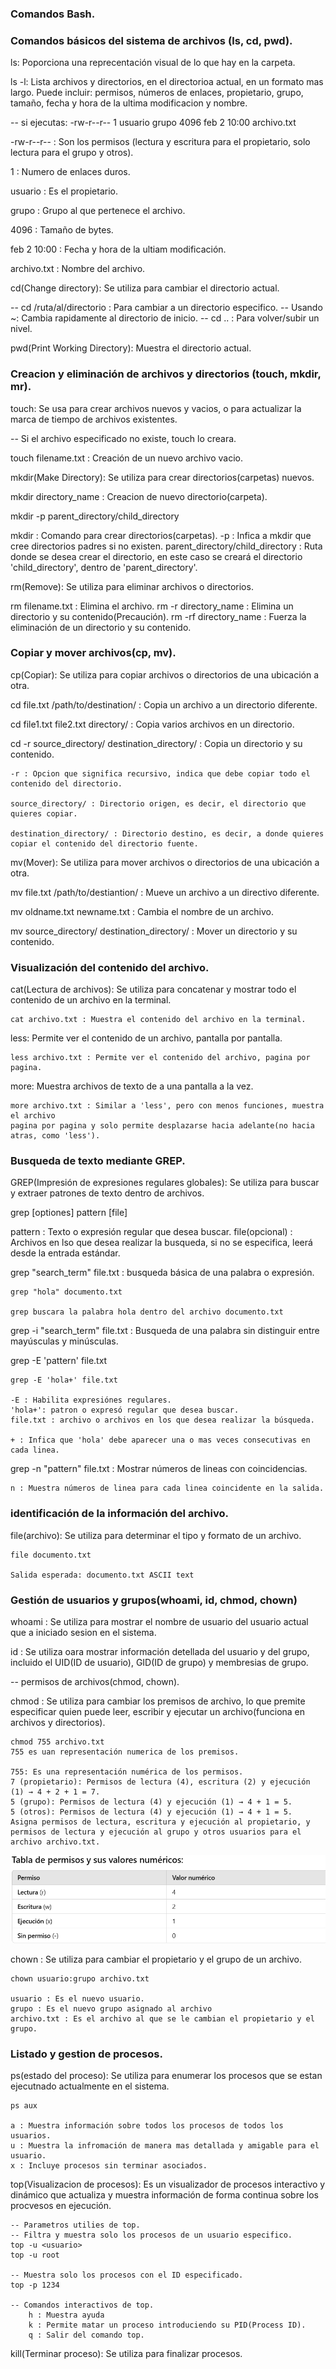 ### Comandos Bash.



### Comandos básicos del sistema de archivos (ls, cd, pwd).

ls: Poporciona una reprecentación visual de lo que hay en la carpeta.

ls -l: Lista archivos y directorios, en el directorioa actual, en un formato mas largo.
Puede incluir: permisos, números de enlaces, propietario, grupo, tamaño, fecha y hora de la ultima modificacion y nombre.

-- si ejecutas: -rw-r--r-- 1 usuario grupo  4096 feb  2 10:00 archivo.txt

-rw-r--r-- : Son los permisos (lectura y escritura para el propietario, solo lectura para el grupo y otros).

1 : Numero de enlaces duros.

usuario : Es el propietario.

grupo : Grupo al que pertenece el archivo.

4096 : Tamaño de bytes.

feb  2 10:00 : Fecha y hora de la ultiam modificación.

archivo.txt : Nombre del archivo.




cd(Change directory): Se utiliza para cambiar el directorio actual.


-- cd /ruta/al/directorio : Para cambiar a un directorio especifico.
-- Usando ~: Cambia rapidamente al directorio de inicio.
-- cd .. : Para volver/subir un nivel.










pwd(Print Working Directory): Muestra el directorio actual.



### Creacion y eliminación de archivos y directorios (touch, mkdir, mr).


touch: Se usa para crear archivos nuevos y vacios, o para actualizar la marca de tiempo de archivos existentes.

-- Si el archivo especificado no existe, touch lo creara.


touch filename.txt : Creación de un nuevo archivo vacio.




mkdir(Make Directory): Se utiliza para crear directorios(carpetas) nuevos.


mkdir directory_name : Creacion de nuevo directorio(carpeta).


mkdir -p parent_directory/child_directory

mkdir : Comando para crear directorios(carpetas).
-p : Infica a mkdir que cree directorios padres si no existen.
parent_directory/child_directory : Ruta donde se desea crear el directorio, en este caso se creará el directorio 'child_directory', dentro de 'parent_directory'.






rm(Remove): Se utiliza para eliminar archivos o directorios.

rm filename.txt : Elimina el archivo.
rm -r directory_name : Elimina un directorio y su contenido(Precaución).
rm -rf directory_name : Fuerza la eliminación de un directorio y su contenido.






### Copiar y mover archivos(cp, mv).


cp(Copiar): Se utiliza para copiar archivos o directorios de una ubicación a otra.

cd file.txt /path/to/destination/ : Copia un archivo a un directorio diferente.

cd file1.txt file2.txt directory/ : Copia varios archivos en un directorio.

cd -r source_directory/ destination_directory/ : Copia un directorio y su contenido.

    -r : Opcion que significa recursivo, indica que debe copiar todo el contenido del directorio.

    source_directory/ : Directorio origen, es decir, el directorio que quieres copiar.
    
    destination_directory/ : Directorio destino, es decir, a donde quieres copiar el contenido del directorio fuente.




mv(Mover): Se utiliza para mover archivos o directorios de una ubicación a otra.

mv file.txt /path/to/destiantion/ : Mueve un archivo a un directivo diferente.

mv oldname.txt newname.txt : Cambia el nombre de un archivo.

mv source_directory/ destination_directory/ : Mover un directorio y su contenido.




### Visualización del contenido del archivo.


cat(Lectura de archivos): Se utiliza para concatenar y mostrar todo el contenido de un archivo en la terminal.

    cat archivo.txt : Muestra el contenido del archivo en la terminal.


less: Permite ver el contenido de un archivo, pantalla por pantalla.

    less archivo.txt : Permite ver el contenido del archivo, pagina por pagina.


more: Muestra archivos de texto de a una pantalla a la vez.

    more archivo.txt : Similar a 'less', pero con menos funciones, muestra el archivo
    pagina por pagina y solo permite desplazarse hacia adelante(no hacia atras, como 'less').





### Busqueda de texto mediante GREP.

GREP(Impresión de expresiones regulares globales): Se utiliza para buscar y extraer patrones de texto dentro de archivos.


grep [optiones] pattern [file]

pattern : Texto o expresión regular que desea buscar.
file(opcional) : Archivos en lso que desea realizar la busqueda, si no se especifica, leerá desde la entrada estándar.


grep "search_term" file.txt : busqueda básica de una palabra o expresión.

    grep "hola" documento.txt 

    grep buscara la palabra hola dentro del archivo documento.txt



grep -i "search_term" file.txt : Busqueda de una palabra sin distinguir entre mayúsculas y minúsculas.


grep -E 'pattern' file.txt

    grep -E 'hola+' file.txt

    -E : Habilita expresiónes regulares.
    'hola+': patron o expresó regular que desea buscar.
    file.txt : archivo o archivos en los que desea realizar la búsqueda.

    + : Infica que 'hola' debe aparecer una o mas veces consecutivas en cada linea.
    


grep -n "pattern" file.txt : Mostrar números de lineas con coincidencias.

    n : Muestra números de linea para cada linea coincidente en la salida.






### identificación de la información del archivo.


file(archivo): Se utiliza para determinar el tipo y formato de un archivo.

    file documento.txt

    Salida esperada: documento.txt ASCII text





### Gestión de usuarios y grupos(whoami, id, chmod, chown) 


whoami : Se utiliza para mostrar el nombre de usuario del usuario actual que a iniciado sesion en el sistema.


id : Se utiliza oara mostrar información detellada del usuario y del grupo, incluido el UID(ID de usuario), GID(ID de grupo) y membresias de grupo.



-- permisos de archivos(chmod, chown).


chmod : Se utiliza para cambiar los premisos de archivo, lo que premite especificar quien puede leer, escribir y ejecutar un archivo(funciona en archivos y directorios).

    chmod 755 archivo.txt
    755 es uan representación numerica de los premisos.

    755: Es una representación numérica de los permisos.
    7 (propietario): Permisos de lectura (4), escritura (2) y ejecución (1) → 4 + 2 + 1 = 7.
    5 (grupo): Permisos de lectura (4) y ejecución (1) → 4 + 1 = 5.
    5 (otros): Permisos de lectura (4) y ejecución (1) → 4 + 1 = 5.
    Asigna permisos de lectura, escritura y ejecución al propietario, y permisos de lectura y ejecución al grupo y otros usuarios para el archivo archivo.txt.

![Tabla de permisos](image.png)


chown : Se utiliza para cambiar el propietario y el grupo de un archivo.

    chown usuario:grupo archivo.txt

    usuario : Es el nuevo usuario.
    grupo : Es el nuevo grupo asignado al archivo
    archivo.txt : Es el archivo al que se le cambian el propietario y el grupo.



### Listado y gestion de procesos.



ps(estado del proceso): Se utiliza para enumerar los procesos que se estan ejecutnado actualmente en el sistema.

    ps aux

    a : Muestra información sobre todos los procesos de todos los usuarios.
    u : Muestra la infromación de manera mas detallada y amigable para el usuario.
    x : Incluye procesos sin terminar asociados.



top(Visualizacion de procesos): Es un visualizador de procesos interactivo y dinámico que actualiza y muestra información de forma continua sobre los procvesos en ejecución.


    -- Parametros utilies de top.
    -- Filtra y muestra solo los procesos de un usuario especifico.
    top -u <usuario>
    top -u root

    -- Muestra solo los procesos con el ID especificado.
    top -p 1234

    -- Comandos interactivos de top.
        h : Muestra ayuda
        k : Permite matar un proceso introduciendo su PID(Process ID).
        q : Salir del comando top. 



kill(Terminar proceso): Se utiliza para finalizar procesos.


